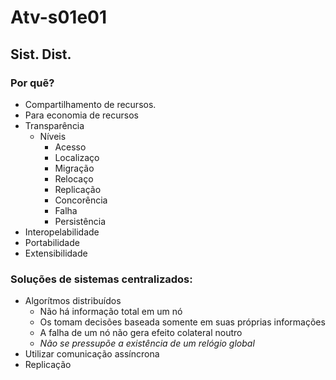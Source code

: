 # Atv-s01e01

## Sist. Dist.

### Por quẽ?
- Compartilhamento de recursos.
- Para economia de recursos
- Transparência
  - Níveis
    - Acesso
    - Localizaço
    - Migração
    - Relocaço
    - Replicação
    - Concorência
    - Falha
    - Persistência
- Interopelabilidade
- Portabilidade
- Extensibilidade 

### Soluções de sistemas centralizados:
- Algorítmos distribuídos
  - Não há informação total em um nó
  - Os tomam decisões baseada somente em suas próprias informações
  - A falha de um nó não gera efeito colateral noutro
  - *Não se pressupõe a existência de um relógio global*
- Utilizar comunicação assíncrona
- Replicação
